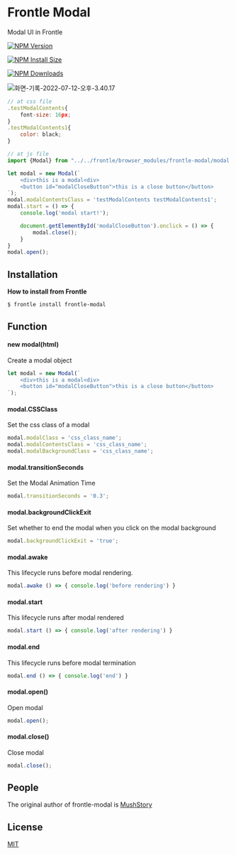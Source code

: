 # Frontle Modal

Modal UI in Frontle

 [![NPM Version][npm-version-image]][npm-url]

 [![NPM Install Size][npm-install-size-image]][npm-install-size-url]

 [![NPM Downloads][npm-downloads-image]][npm-downloads-url]

![화면-기록-2022-07-12-오후-3.40.17](https://user-images.githubusercontent.com/49587288/178426815-c3584419-1c86-4b36-aa1f-dc28f6ffc3b0.gif)

```javascript
// at css file
.testModalContents{
    font-size: 16px;
}
.testModalContents1{
    color: black;
}

// at js file
import {Modal} from "../../frontle/browser_modules/frontle-modal/modal.js";

let modal = new Modal(`
    <div>this is a modal<div>
    <button id="modalCloseButton">this is a close button</button>
`);
modal.modalContentsClass = 'testModalContents testModalContents1';
modal.start = () => {
    console.log('modal start!');

    document.getElementById('modalCloseButton').onclick = () => {
        modal.close();
    }
}
modal.open();
```



## Installation

**How to install from Frontle**

```shell
$ frontle install frontle-modal
```



## Function

#### new modal(html)

Create a modal object

```javascript
let modal = new Modal(`
    <div>this is a modal<div>
    <button id="modalCloseButton">this is a close button</button>
`);
```



#### modal.CSSClass

Set the css class of a modal

```javascript
modal.modalClass = 'css_class_name';
modal.modalContentsClass = 'css_class_name';
modal.modalBackgroundClass = 'css_class_name';
```



#### modal.transitionSeconds

Set the Modal Animation Time

```javascript
modal.transitionSeconds = '0.3';
```



#### modal.backgroundClickExit

Set whether to end the modal when you click on the modal background

```javascript
modal.backgroundClickExit = 'true';
```



#### modal.awake

This lifecycle runs before modal rendering.

```javascript
modal.awake () => { console.log('before rendering') }
```



#### modal.start

This lifecycle runs after modal rendered

```javascript
modal.start () => { console.log('after rendering') }
```



#### modal.end

This lifecycle runs before modal termination

```javascript
modal.end () => { console.log('end') }
```



#### modal.open()

Open modal

```javascript
modal.open();
```



#### modal.close()

Close modal

```javascript
modal.close();
```



## People

The original author of frontle-modal is [MushStory](https://github.com/MushStory)



## License

 [MIT](LICENSE)



[npm-downloads-image]: https://badgen.net/npm/dm/frontle-modal
[npm-downloads-url]: https://npmcharts.com/compare/frontle-modal?minimal=true
[npm-install-size-image]: https://badgen.net/packagephobia/install/frontle-modal
[npm-install-size-url]: https://packagephobia.com/result?p=frontle-modal
[npm-url]: https://npmjs.org/package/frontle-modal
[npm-version-image]: https://badgen.net/npm/v/frontle-modal